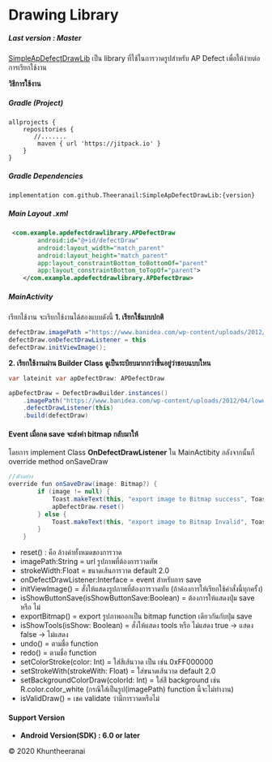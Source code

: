 # Drawing Library
##### Last version : Master

[SimpleApDefectDrawLib](https://github.com/Theeranail/SimpleApDefectDrawLib "SimpleApDefectDrawLib")  เป็น library ที่ใช้ในการวาดรูปสำหรับ AP Defect เพื่อให้ง่ายต่อการเรียกใช้งาน

**วิธีการใช้งาน**
##### Gradle (Project)
    allprojects {
        repositories {
           //.......
            maven { url 'https://jitpack.io' }
        }
    }
##### Gradle Dependencies
    implementation com.github.Theeranail:SimpleApDefectDrawLib:{version}
##### Main Layout .xml
```xml
 <com.example.apdefectdrawlibrary.APDefectDraw
        android:id="@+id/defectDraw"
        android:layout_width="match_parent"
        android:layout_height="match_parent"
        app:layout_constraintBottom_toBottomOf="parent"
        app:layout_constraintBottom_toTopOf="parent">
    </com.example.apdefectdrawlibrary.APDefectDraw>
```
##### MainActivity
เรียกใช้งาน จะเรียกใช้งานได้สองแบบดังนี้
**1. เรียกใช้แบบปกติ**
```java
defectDraw.imagePath ="https://www.banidea.com/wp-content/uploads/2012/04/lower-floor-plan.jpg"
defectDraw.onDefectDrawListener = this
defectDraw.initViewImage();
```
**2. เรียกใช้งานผ่าน Builder Class ดูเป็นระบียบมากกว่าขึ้นอยู่ว่าชอบแบบใหน**
```java
var lateinit var apDefectDraw: APDefectDraw

apDefectDraw = DefectDrawBuilder.instances()
	.imagePath("https://www.banidea.com/wp-content/uploads/2012/04/lower-floor-plan.jpg")
	.defectDrawListener(this)
	.build(defectDraw)
```
#### Event เมื่อกด save จะส่งค่า bitmap กลับมาให้
โดยการ implement Class **OnDefectDrawListener** ใน MainActibity กลังจากนั้นก็ override method onSaveDraw
```java
//ตัวอย่าง    
override fun onSaveDraw(image: Bitmap?) {
        if (image != null) {
            Toast.makeText(this, "export image to Bitmap success", Toast.LENGTH_SHORT).show()
            apDefectDraw.reset()
        } else {
            Toast.makeText(this, "export image to Bitmap Invalid", Toast.LENGTH_SHORT).show()
        }
    }
```
- reset() : คือ ล้างค่าทั้งหมดของการวาด
- imagePath:String = url รูปภาพที่ต้องการวาดทัพ
- strokeWidth:Float = ขนาดเส้นการวาด default 2.0
- onDefectDrawListener:Interface = event สำหรับการ save
- initViewImage() = สั่งให้แสดงรูปภาพที่ต้องการวาดทับ (ถ้าค้องการให้เรียกใช้คำสั่งนี้ทุกครั้ง)
- isShowButtonSave(isShowButtonSave:Boolean) = ต้องการให้แสดงปุ่ม save หรือ ไม่
- exportBitmap() = export รูปภาพออกเป็น bitmap function เดียวกันกับปุ่ม save
- isShowTools(isShow: Boolean) = สั่งให้แสดง tools หรือ ไม่แสดง true -> แสดง false -> ไม่แสดง
- undo() = ตามชื่อ function
- redo() = ตามชื่อ function
- setColorStroke(color: Int) = ใส่สีเส้นวาด เป็น เช่น 0xFF000000
- setStrokeWith(strokeWith: Float) = ใส่ขนาดเส้นวาด default 2.0
- setBackgroundColorDraw(colorId: Int) = ใส่สี background เช่น R.color.color_white (กรณีใส่เป็นรูป(imagePath) function นี้จะไม่ทำงาน)
- isValidDraw() = เชค validate ว่ามีการวาดหรือไม่

#### Support  Version
- **Android Version(SDK) :  6.0 or later**

&copy; 2020 Khuntheeranai
